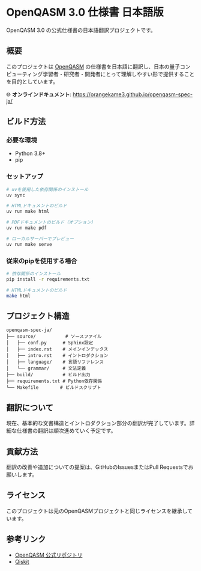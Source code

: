 # OpenQASM 3.0 仕様書 日本語版

OpenQASM 3.0 の公式仕様書の日本語翻訳プロジェクトです。

## 概要

このプロジェクトは [OpenQASM](https://github.com/openqasm/openqasm) の仕様書を日本語に翻訳し、日本の量子コンピューティング学習者・研究者・開発者にとって理解しやすい形で提供することを目的としています。

🌐 **オンラインドキュメント**: https://orangekame3.github.io/openqasm-spec-ja/

## ビルド方法

### 必要な環境

- Python 3.8+
- pip

### セットアップ

```bash
# uvを使用した依存関係のインストール
uv sync

# HTMLドキュメントのビルド
uv run make html

# PDFドキュメントのビルド（オプション）
uv run make pdf

# ローカルサーバーでプレビュー
uv run make serve
```

### 従来のpipを使用する場合

```bash
# 依存関係のインストール
pip install -r requirements.txt

# HTMLドキュメントのビルド
make html
```

## プロジェクト構造

```
openqasm-spec-ja/
├── source/           # ソースファイル
│   ├── conf.py      # Sphinx設定
│   ├── index.rst    # メインインデックス
│   ├── intro.rst    # イントロダクション
│   ├── language/    # 言語リファレンス
│   └── grammar/     # 文法定義
├── build/           # ビルド出力
├── requirements.txt # Python依存関係
└── Makefile        # ビルドスクリプト
```

## 翻訳について

現在、基本的な文書構造とイントロダクション部分の翻訳が完了しています。詳細な仕様書の翻訳は順次進めていく予定です。

## 貢献方法

翻訳の改善や追加についての提案は、GitHubのIssuesまたはPull Requestsでお願いします。

## ライセンス

このプロジェクトは元のOpenQASMプロジェクトと同じライセンスを継承しています。

## 参考リンク

- [OpenQASM 公式リポジトリ](https://github.com/openqasm/openqasm)
- [Qiskit](https://qiskit.org/)